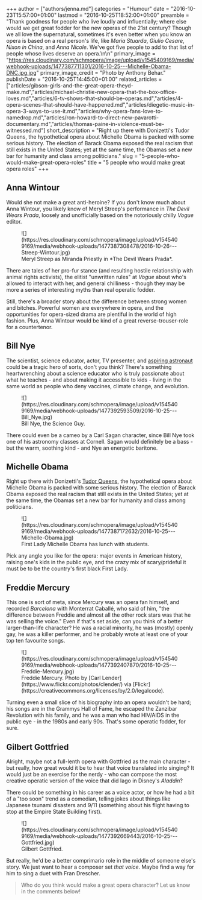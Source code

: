+++
author = ["authors/jenna.md"]
categories = "Humour"
date = "2016-10-23T15:57:00+01:00"
lastmod = "2016-10-25T18:52:00+01:00"
preamble = "Thank goodness for people who live loudly and influentially; where else would we get great fodder for the new operas of the 21st century? Though we all love the supernatural, sometimes it's even better when you know an opera is based on a real person's life, like *Maria Stuarda*, *Giulio Cesare*, *Nixon in China*, and *Anna Nicole*. We've got five people to add to that list of people whose lives deserve an opera.\n\n"
primary_image = "https://res.cloudinary.com/schmopera/image/upload/v1545409169/media/webhook-uploads/1477387711301/2016-10-25---Michelle-Obama-DNC.jpg.jpg"
primary_image_credit = "Photo by Anthony Behar."
publishDate = "2016-10-25T14:45:00+01:00"
related_articles = ["articles/gibson-girls-and-the-great-opera-theyd-make.md","articles/michael-christie-new-opera-that-the-box-office-loves.md","articles/6-tv-shows-that-should-be-operas.md","articles/4-opera-scenes-that-should-have-happened.md","articles/diegetic-music-in-opera-3-ways-to-use-it.md","articles/why-opera-fans-love-to-namedrop.md","articles/ron-howard-to-direct-new-pavarotti-documentary.md","articles/thomas-paine-in-violence-must-be-witnessed.md"]
short_description = "Right up there with Donizetti&#039;s Tudor Queens, the hypothetical opera about Michelle Obama is packed with some serious history. The election of Barack Obama exposed the real racism that still exists in the United States; yet at the same time, the Obamas set a new bar for humanity and class among politicians."
slug = "5-people-who-would-make-great-opera-roles"
title = "5 people who would make great opera roles"
+++

## Anna Wintour

Would she not make a great anti-heroine? If you don't know much about Anna Wintour, you likely know of Meryl Streep's performance in *The Devil Wears Prada*, loosely and unofficially based on the notoriously chilly *Vogue* editor. 

<figure data-type="image">
![](https://res.cloudinary.com/schmopera/image/upload/v1545409169/media/webhook-uploads/1477387308478/2016-10-26---Streep-Wintour.jpg)
<figcaption>Meryl Streep as Miranda Priestly in *The Devil Wears Prada*.</figcaption>
</figure>

There are tales of her pro-fur stance (and resulting hostile relationship with animal rights activists), the elitist "unwritten rules" at *Vogue* about who's allowed to interact with her, and general chilliness - though they may be more a series of interesting myths than real operatic fodder. 

Still, there's a broader story about the difference between strong women and bitches. Powerful women are everywhere in opera, and the opportunities for opera-sized drama are plentiful in the world of high fashion. Plus, Anna Wintour would be kind of a great reverse-trouser-role for a countertenor.

## Bill Nye

The scientist, science educator, actor, TV presenter, and [aspiring astronaut](https://en.wikipedia.org/wiki/Bill_Nye#Career) could be a tragic hero of sorts, don't you think? There's something heartwrenching about a science educator who is truly passionate about what he teaches - and about making it accessible to kids - living in the same world as people who deny vaccines, climate change, and evolution. 

<figure data-type="image">
![](https://res.cloudinary.com/schmopera/image/upload/v1545409169/media/webhook-uploads/1477392593509/2016-10-25---Bill_Nye.jpg)
<figcaption>Bill Nye, the Science Guy.</figcaption>
</figure>

There could even be a cameo by a Carl Sagan character, since Bill Nye took one of his astronomy classes at Cornell. Sagan would definitely be a bass - but the warm, soothing kind - and Nye an energetic baritone.

## Michelle Obama

Right up there with Donizetti's [Tudor Queens](http://www.nytimes.com/2013/09/18/arts/music/3-tudor-queens-each-with-her-own-unhappy-ending.html), the hypothetical opera about Michelle Obama is packed with some serious history. The election of Barack Obama exposed the real racism that still exists in the United States; yet at the same time, the Obamas set a new bar for humanity and class among politicians. 

<figure data-type="image">
![](https://res.cloudinary.com/schmopera/image/upload/v1545409169/media/webhook-uploads/1477387172632/2016-10-25---Michelle-Obama.jpg)<figcaption>First Lady Michelle Obama has lunch with students.</figcaption>
</figure>

Pick any angle you like for the opera: major events in American history, raising one's kids in the public eye, and the crazy mix of scary/prideful it must be to be the country's first black First Lady.

## Freddie Mercury

This one is sort of meta, since Mercury was an opera fan himself, and recorded *Barcelona* with Monterrat Caballé, who said of him, "the difference between Freddie and almost all the other rock stars was that he was selling the voice." Even if that's set aside, can you think of a better larger-than-life character? He was a racial minority, he was (mostly) openly gay, he was a killer performer, and he probably wrote at least one of your top ten favourite songs. 

<figure data-type="image">
![](https://res.cloudinary.com/schmopera/image/upload/v1545409169/media/webhook-uploads/1477392407870/2016-10-25---Freddie-Mercury.jpg)<figcaption>Freddie Mercury. Photo by [Carl Lender](https://www.flickr.com/photos/clender/) via [Flickr](https://creativecommons.org/licenses/by/2.0/legalcode).</figcaption>
</figure>

Turning even a small slice of his biography into an opera wouldn't be hard; his songs are in the Grammys Hall of Fame, he escaped the Zanzibar Revolution with his family, and he was a man who had HIV/AIDS in the public eye - in the 1980s and early 90s. That's some operatic fodder, for sure.

## Gilbert Gottfried

Alright, maybe not a full-lenth opera with Gottfried as the main character - but really, how great would it be to hear that voice translated into singing? It would just be an exercise for the nerdy - who can compose the most creative operatic version of the voice that did Iago in Disney's *Aladdin*?

There could be something in his career as a voice actor, or how he had a bit of a "too soon" trend as a comedian, telling jokes about things like Japanese tsunami disasters and 9/11 (something about his flight having to stop at the Empire State Building first).

<figure data-type="image">![](https://res.cloudinary.com/schmopera/image/upload/v1545409169/media/webhook-uploads/1477392669443/2016-10-25---Gottfried.jpg)
<figcaption>Gilbert Gottfried.</figcaption>
</figure>

But really, he'd be a better comprimario role in the middle of someone else's story. We just want to hear a composer set *that voice*. Maybe find a way for him to sing a duet with Fran Drescher.

>Who do you think would make a great opera character? Let us know in the comments below!
